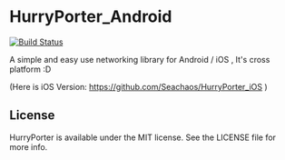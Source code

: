 # HurryPorter_Android

[![Build Status](https://travis-ci.org/Seachaos/HurryPorter_Android.svg?branch=master)](https://travis-ci.org/Seachaos/HurryPorter_Android)

A simple and easy use networking library for Android / iOS , It's cross platform :D

(Here is iOS Version: https://github.com/Seachaos/HurryPorter_iOS )


## License

HurryPorter is available under the MIT license. See the LICENSE file for more info.

